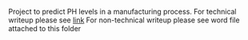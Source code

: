 Project to predict PH levels in a manufacturing process.  For technical writeup please see [link](https://rpubs.com/justin_herman_42/497179)
For non-technical writeup please see word file attached to this folder
